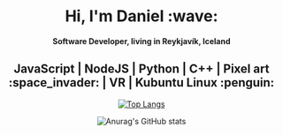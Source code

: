 <div align="center">
<h1>Hi, I'm Daniel :wave:</h1>
<h4>Software Developer, living in Reykjavík, Iceland</h4>
<h2>JavaScript | NodeJS | Python | C++ | Pixel art :space_invader: | VR | Kubuntu Linux :penguin:</h2>

[![Top Langs](https://github-readme-stats.vercel.app/api/top-langs/?username=eldiankyo&theme=synthwave&hide_border=true&card_width=495)](https://github.com/anuraghazra/github-readme-stats)

![Anurag's GitHub stats](https://github-readme-stats.vercel.app/api?username=eldiankyo&show_icons=true&theme=synthwave&hide_border=true&hide_title=true)

</div>
